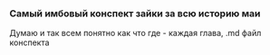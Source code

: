 ### Самый имбовый конспект зайки за всю историю маи

Думаю и так всем понятно как что где - каждая глава, .md файл конспекта